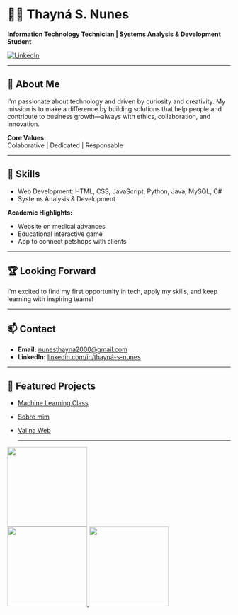 # 👩‍💻 Thayná S. Nunes

**Information Technology Technician | Systems Analysis & Development Student**

[![LinkedIn](https://img.shields.io/badge/-Thayná%20S.%20Nunes-blue?style=flat-square&logo=Linkedin&logoColor=white&link=https://www.linkedin.com/in/thayn%C3%A1-s-nunes/)](https://www.linkedin.com/in/thayn%C3%A1-s-nunes/)

---

## 🌟 About Me

I'm passionate about technology and driven by curiosity and creativity. My mission is to make a difference by building solutions that help people and contribute to business growth—always with ethics, collaboration, and innovation.

**Core Values:**  
Colaborative | Dedicated | Responsable

---

## 🚀 Skills

- Web Development: HTML, CSS, JavaScript, Python, Java, MySQL, C#
- Systems Analysis & Development

**Academic Highlights:**  
- Website on medical advances  
- Educational interactive game  
- App to connect petshops with clients

---

## 🏆 Looking Forward

I'm excited to find my first opportunity in tech, apply my skills, and keep learning with inspiring teams!

---

## 📫 Contact

- **Email:** [nunesthayna2000@gmail.com](https://mail.google.com/mail/?view=cm&fs=1&to=nunesthayna2000@gmail.com)
- **LinkedIn:** [linkedin.com/in/thayná-s-nunes](https://www.linkedin.com/in/thayn%C3%A1-s-nunes/)

---

## 📌 Featured Projects

- [Machine Learning Class](https://github.com/thaysnuns/machine-learning-class)
- [Sobre mim](https://github.com/thaysnuns/Sobremim)
- [Vai na Web](https://github.com/thaysnuns/VainaWeb)

  ---

<a href="https://github.com/thaysnuns">
<img loading="lazy" height="180em" src="[https://github-readme-stats.vercel.app/api/top-langs/?thaysnuns&layout=compact&langs_count=7&theme=dracula"]/>


<div>
  <a href="https://github.com/thaysnuns">
  <img loading="lazy" height="180em" src="https://github-readme-stats.vercel.app/api/top-langs/?thaysnuns&layout=compact&langs_count=7&theme=dracula"/>
  <img loading="lazy" height="180em" src="https://github-readme-stats.vercel.app/api?thaysnuns&show_icons=true&theme=dracula&include_all_commits=true&count_private=true"/>
</div>
  


